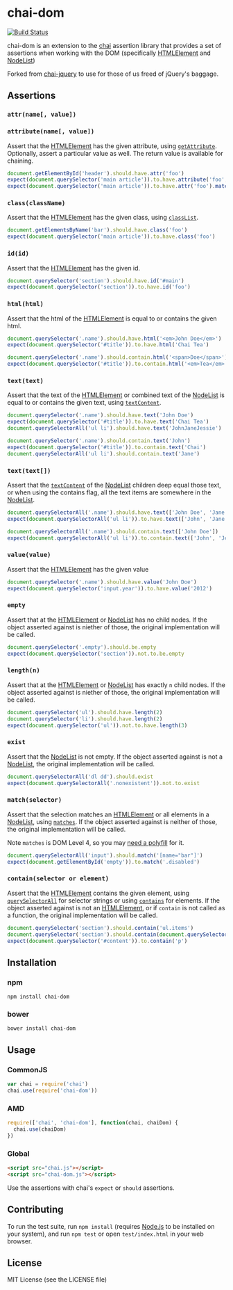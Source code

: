 # chai-dom

[![Build Status](https://secure.travis-ci.org/nathanboktae/chai-dom.png)](http://travis-ci.org/nathanboktae/chai-dom)

chai-dom is an extension to the [chai](http://chaijs.com/) assertion library that
provides a set of assertions when working with the DOM (specifically [HTMLElement][] and [NodeList][])

Forked from [chai-jquery](https://github.com/chaijs/chai-jquery) to use for those of us freed of jQuery's baggage.

## Assertions

### `attr(name[, value])`
### `attribute(name[, value])`

Assert that the [HTMLElement][] has the given attribute, using [`getAttribute`](https://developer.mozilla.org/en-US/docs/Web/API/Element/getAttribute).
Optionally, assert a particular value as well. The return value is available for chaining.

```js
document.getElementById('header').should.have.attr('foo')
expect(document.querySelector('main article')).to.have.attribute('foo', 'bar')
expect(document.querySelector('main article')).to.have.attr('foo').match(/bar/)
```

### `class(className)`
Assert that the [HTMLElement][] has the given class, using [`classList`](https://developer.mozilla.org/en-US/docs/Web/API/Element/classList).

```js
document.getElementsByName('bar').should.have.class('foo')
expect(document.querySelector('main article')).to.have.class('foo')
```

### `id(id)`
Assert that the [HTMLElement][] has the given id.

```js
document.querySelector('section').should.have.id('#main')
expect(document.querySelector('section')).to.have.id('foo')
```

### `html(html)`
Assert that the html of the [HTMLElement][] is equal to or contains the given html.

```js
document.querySelector('.name').should.have.html('<em>John Doe</em>')
expect(document.querySelector('#title')).to.have.html('Chai Tea')
```
```js
document.querySelector('.name').should.contain.html('<span>Doe</span>')
expect(document.querySelector('#title')).to.contain.html('<em>Tea</em>')
```

### `text(text)`
Assert that the text of the [HTMLElement][] or combined text of the [NodeList][] is equal to or contains the given text, using [`textContent`](https://developer.mozilla.org/en-US/docs/Web/API/Node/textContent).

```js
document.querySelector('.name').should.have.text('John Doe')
expect(document.querySelector('#title')).to.have.text('Chai Tea')
document.querySelectorAll('ul li').should.have.text('JohnJaneJessie')
```

```js
document.querySelector('.name').should.contain.text('John')
expect(document.querySelector('#title')).to.contain.text('Chai')
document.querySelectorAll('ul li').should.contain.text('Jane')
```

### `text(text[])`
Assert that the [`textContent`](https://developer.mozilla.org/en-US/docs/Web/API/Node/textContent) of the [NodeList][] children deep equal those text, or when using the contains flag, all the text items are somewhere in the [NodeList][].

```js
document.querySelectorAll('.name').should.have.text(['John Doe', 'Jane'])
expect(document.querySelectorAll('ul li')).to.have.text(['John', 'Jane', 'Jessie'])
```

```js
document.querySelectorAll('.name').should.contain.text(['John Doe'])
expect(document.querySelectorAll('ul li')).to.contain.text(['John', 'Jessie'])
```

### `value(value)`
Assert that the [HTMLElement][] has the given value

```js
document.querySelector('.name').should.have.value('John Doe')
expect(document.querySelector('input.year')).to.have.value('2012')
```

### `empty`
Assert that at the [HTMLElement][] or [NodeList][] has no child nodes. If the object asserted against is niether of those, the original implementation will be called.

```js
document.querySelector('.empty').should.be.empty
expect(document.querySelector('section')).not.to.be.empty
```

### `length(n)`
Assert that at the [HTMLElement][] or [NodeList][] has exactly `n` child nodes. If the object asserted against is niether of those, the original implementation will be called.

```js
document.querySelector('ul').should.have.length(2)
document.querySelector('li').should.have.length(2)
expect(document.querySelector('ul')).not.to.have.length(3)
```

### `exist`
Assert that the [NodeList][] is not empty. If the object asserted
against is not a [NodeList][], the original implementation will be called.

```js
document.querySelectorAll('dl dd').should.exist
expect(document.querySelectorAll('.nonexistent')).not.to.exist
```

### `match(selector)`
Assert that the selection matches an [HTMLElement][] or all elements in a [NodeList][], using [`matches`](https://developer.mozilla.org/en-US/docs/Web/API/Element/matches). If the object asserted against is neither of those, the original implementation will be called.

Note `matches` is DOM Level 4, so you may [need a polyfill](https://github.com/WebReflection/dom4) for it.

```js
document.querySelectorAll('input').should.match('[name="bar"]')
expect(document.getElementById('empty')).to.match('.disabled')
```

### `contain(selector or element)`
Assert that the [HTMLElement][] contains the given element, using [`querySelectorAll`](https://developer.mozilla.org/en-US/docs/Web/API/Element/querySelectorAll) for selector strings or using [`contains`](https://developer.mozilla.org/en-US/docs/Web/API/Node/contains) for elements. If the object asserted against is not an [HTMLElement][], or if `contain` is not called as a function, the original
implementation will be called.

```js
document.querySelector('section').should.contain('ul.items')
document.querySelector('section').should.contain(document.querySelector('section div'))
expect(document.querySelector('#content')).to.contain('p')
```

## Installation

### npm

```
npm install chai-dom
```

### bower

```
bower install chai-dom
```

## Usage

### CommonJS

```javascript
var chai = require('chai')
chai.use(require('chai-dom'))
```

### AMD

```javascript
require(['chai', 'chai-dom'], function(chai, chaiDom) {
  chai.use(chaiDom)
})
```

### Global

```html
<script src="chai.js"></script>
<script src="chai-dom.js"></script>
```

Use the assertions with chai's `expect` or `should` assertions.

## Contributing

To run the test suite, run `npm install` (requires
[Node.js](http://nodejs.org/) to be installed on your system), and run `npm test` or open
`test/index.html` in your web browser.

## License

MIT License (see the LICENSE file)

[HTMLElement]: https://developer.mozilla.org/en-US/docs/Web/API/HTMLElement
[NodeList]: https://developer.mozilla.org/en-US/docs/Web/API/NodeList